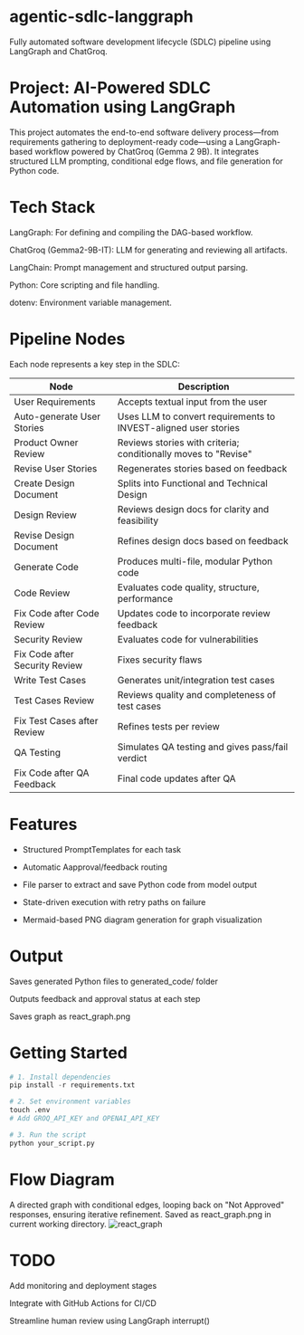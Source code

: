 # agentic-sdlc-langgraph
Fully automated software development lifecycle (SDLC) pipeline using LangGraph and ChatGroq.

# Project: AI-Powered SDLC Automation using LangGraph
This project automates the end-to-end software delivery process—from requirements gathering to deployment-ready code—using a LangGraph-based workflow powered by ChatGroq (Gemma 2 9B). It integrates structured LLM prompting, conditional edge flows, and file generation for Python code.

# Tech Stack
LangGraph: For defining and compiling the DAG-based workflow.

ChatGroq (Gemma2-9B-IT): LLM for generating and reviewing all artifacts.

LangChain: Prompt management and structured output parsing.

Python: Core scripting and file handling.

dotenv: Environment variable management.

# Pipeline Nodes
Each node represents a key step in the SDLC:

|Node	| Description |
| --- | --- |
| User Requirements | Accepts textual input from the user |
| Auto-generate User Stories | Uses LLM to convert requirements to INVEST-aligned user stories |
| Product Owner Review | Reviews stories with criteria; conditionally moves to "Revise" |
| Revise User Stories | Regenerates stories based on feedback |
| Create Design Document | Splits into Functional and Technical Design |
| Design Review | Reviews design docs for clarity and feasibility |
| Revise Design Document | Refines design docs based on feedback |
| Generate Code | Produces multi-file, modular Python code |
| Code Review | Evaluates code quality, structure, performance |
| Fix Code after Code Review | Updates code to incorporate review feedback |
| Security Review | Evaluates code for vulnerabilities |
| Fix Code after Security Review | Fixes security flaws |
| Write Test Cases | Generates unit/integration test cases |
| Test Cases Review | Reviews quality and completeness of test cases |
| Fix Test Cases after Review | Refines tests per review |
| QA Testing | Simulates QA testing and gives pass/fail verdict |
| Fix Code after QA Feedback | Final code updates after QA |


# Features
- Structured PromptTemplates for each task

- Automatic Aapproval/feedback routing

- File parser to extract and save Python code from model output

- State-driven execution with retry paths on failure

- Mermaid-based PNG diagram generation for graph visualization

# Output
Saves generated Python files to generated_code/ folder

Outputs feedback and approval status at each step

Saves graph as react_graph.png

# Getting Started
```python
# 1. Install dependencies
pip install -r requirements.txt

# 2. Set environment variables
touch .env
# Add GROQ_API_KEY and OPENAI_API_KEY

# 3. Run the script
python your_script.py
```

# Flow Diagram
A directed graph with conditional edges, looping back on "Not Approved" responses, ensuring iterative refinement. Saved as react_graph.png in current working directory.
![react_graph](https://github.com/user-attachments/assets/b2c797b1-b6a0-420b-847f-5a45d0fcdd6b)

# TODO
 Add monitoring and deployment stages

 Integrate with GitHub Actions for CI/CD

 Streamline human review using LangGraph interrupt()

